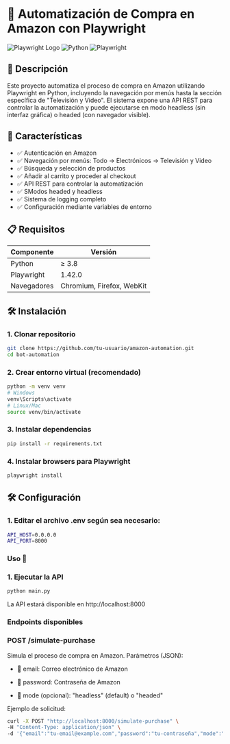 # 🛒 Automatización de Compra en Amazon con Playwright

![Playwright Logo](https://playwright.dev/img/playwright-logo.svg)
![Python](https://img.shields.io/badge/python-3.8%2B-blue)
![Playwright](https://img.shields.io/badge/playwright-1.42.0-green)

## 📌 Descripción

Este proyecto automatiza el proceso de compra en Amazon utilizando Playwright en Python, incluyendo la navegación por menús hasta la sección específica de "Televisión y Video". El sistema expone una API REST para controlar la automatización y puede ejecutarse en modo headless (sin interfaz gráfica) o headed (con navegador visible).

## 🚀 Características

- ✅ Autenticación en Amazon
- ✅ Navegación por menús: Todo → Electrónicos → Televisión y Video
- ✅ Búsqueda y selección de productos
- ✅ Añadir al carrito y proceder al checkout
- ✅ API REST para controlar la automatización
- ✅ SModos headed y headless
- ✅ Sistema de logging completo
- ✅ Configuración mediante variables de entorno

## 📋 Requisitos

| Componente | Versión |
|------------|---------|
| Python | ≥ 3.8 |
| Playwright | 1.42.0 |
| Navegadores | Chromium, Firefox, WebKit |

## 🛠 Instalación

### 1. Clonar repositorio
```bash
git clone https://github.com/tu-usuario/amazon-automation.git
cd bot-automation
```

### 2. Crear entorno virtual (recomendado)
```bash
python -m venv venv
# Windows
venv\Scripts\activate
# Linux/Mac
source venv/bin/activate
```

### 3. Instalar dependencias
```bash
pip install -r requirements.txt
```

### 4. Instalar browsers para Playwright
```bash
playwright install
```

## 🛠 Configuración
### 1. Editar el archivo .env según sea necesario:
```bash
API_HOST=0.0.0.0
API_PORT=8000
```

### Uso 🔧
### 1. Ejecutar la API
```bash
python main.py
```

La API estará disponible en http://localhost:8000

### Endpoints disponibles
### POST /simulate-purchase

Simula el proceso de compra en Amazon.
Parámetros (JSON):

- 🔘 email: Correo electrónico de Amazon

- 🔘 password: Contraseña de Amazon

- 🔘 mode (opcional): "headless" (default) o "headed"

Ejemplo de solicitud:
```bash
curl -X POST "http://localhost:8000/simulate-purchase" \
-H "Content-Type: application/json" \
-d '{"email":"tu-email@example.com","password":"tu-contraseña","mode":"headless"}'
```